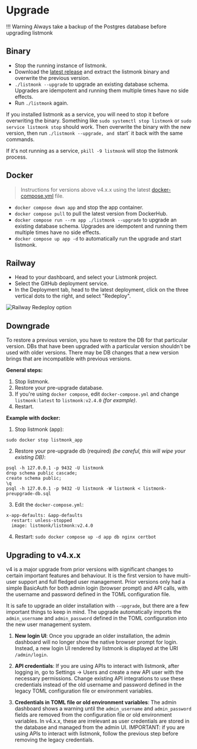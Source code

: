 # Upgrade

!!! Warning
    Always take a backup of the Postgres database before upgrading listmonk

## Binary
- Stop the running instance of listmonk.
- Download the [latest release](https://github.com/knadh/listmonk/releases) and extract the listmonk binary and overwrite the previous version.
- `./listmonk --upgrade` to upgrade an existing database schema. Upgrades are idempotent and running them multiple times have no side effects.
- Run `./listmonk` again.

If you installed listmonk as a service, you will need to stop it before overwriting the binary. Something like `sudo systemctl stop listmonk` or `sudo service listmonk stop` should work. Then overwrite the binary with the new version, then run `./listmonk --upgrade, and `start` it back with the same commands.

If it's not running as a service, `pkill -9 listmonk` will stop the listmonk process.

## Docker
> Instructions for versions above v4.x.x using the latest [docker-compose.yml](https://github.com/knadh/listmonk/blob/master/docker-compose.yml) file.

- `docker compose down app` and stop the app container.
- `docker compose pull` to pull the latest version from DockerHub.
- `docker compose run --rm app ./listmonk --upgrade` to upgrade an existing database schema. Upgrades are idempotent and running them multiple times have no side effects.
- `docker compose up app -d` to automatically run the upgrade and start listmonk.

## Railway
- Head to your dashboard, and select your Listmonk project.
- Select the GitHub deployment service.
- In the Deployment tab, head to the latest deployment, click on the three vertical dots to the right, and select "Redeploy".

![Railway Redeploy option](https://user-images.githubusercontent.com/55474996/226517149-6dc512d5-f862-46f7-a57d-5e55b781ff53.png)

## Downgrade

To restore a previous version, you have to restore the DB for that particular version. DBs that have been upgraded with a particular version shouldn't be used with older versions. There may be DB changes that a new version brings that are incompatible with previous versions.

**General steps:**

1. Stop listmonk.
2. Restore your pre-upgrade database.
3. If you're using `docker compose`, edit `docker-compose.yml` and change `listmonk:latest` to `listmonk:v2.4.0` _(for example)_.
4. Restart.

**Example with docker:**

1. Stop listmonk (app):
```
sudo docker stop listmonk_app
```
2. Restore your pre-upgrade db (required) _(be careful, this will wipe your existing DB)_:
```
psql -h 127.0.0.1 -p 9432 -U listmonk
drop schema public cascade;
create schema public;
\q
psql -h 127.0.0.1 -p 9432 -U listmonk -W listmonk < listmonk-preupgrade-db.sql
```
3. Edit the `docker-compose.yml`:
```
x-app-defaults: &app-defaults
  restart: unless-stopped
  image: listmonk/listmonk:v2.4.0
```
4. Restart:
`sudo docker compose up -d app db nginx certbot`


## Upgrading to v4.x.x
v4 is a major upgrade from prior versions with significant changes to certain important features and behaviour. It is the first version to have multi-user support and full fledged user management. Prior versions only had a simple BasicAuth for both admin login (browser prompt) and API calls, with the username and password defined in the TOML configuration file.

It is safe to upgrade an older installation with `--upgrade`, but there are a few important things to keep in mind. The upgrade automatically imports the `admin_username` and `admin_password` defined in the TOML configuration into the new user management system.

1. **New login UI**: Once you upgrade an older installation, the admin dashboard will no longer show the native browser prompt for login. Instead, a new login UI rendered by listmonk is displayed at the URI `/admin/login`.

1. **API credentials**: If you are using APIs to interact with listmonk, after logging in, go to Settings -> Users and create a new API user with the necessary permissions. Change existing API integrations to use these credentials instead of the old username and password defined in the legacy TOML configuration file or environment variables.

1. **Credentials in TOML file or old environment variables**: The admin dashboard shows a warning until the `admin_username` and `admin_password` fields are removed from the configuration file or old environment variables. In v4.x.x, these are irrelevant as user credentials are stored in the database and managed from the admin UI. IMPORTANT: if you are using APIs to interact with listmonk, follow the previous step before removing the legacy credentials.
